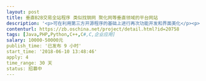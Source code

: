 ```yaml
---                
layout: post       
title: 垂直B2B交易全站程序 类似找钢网 聚化网等垂直领域的平台网站           
description: '<p>可在利用第三方开源程序的基础上进行再次功能开发和界面美化</p><p>分几个类目：</p><p>1 资讯行情 - 实时成交价格、历史成交价格走势、新闻</p><p>2 现货资源 - 条件选择  （品牌 产地 仓库地址 价格区间等）</p><p>                   现货列表</p><p>3 采购需求发布 - 要求如 品牌 产地 仓库地址 价格<span style="color: rgb(34, 34, 34);">区间</span></p><p><span style="color: rgb(34, 34, 34);">4 物流服务 - 取货地 送货地选择 货物数量 重量，会自动生成物流价格与时效</span></p><p><span style="color: rgb(34, 34, 34);">5 会员中心 - 注册 - 贸易商  上传营业执照 短信认证</span></p><p><span style="color: rgb(34, 34, 34);">                            工厂  上传营业执照 短信认证</span></p><p>大概是这几个类目，有详细的网站思路导图，可后期再沟通</p><p><br></p><p>语言不限，可承包此项目的须为公司，须要签订合同，程序制作完毕后归属方位我司，并可取得相关注册证书专利等</p><p>可参考类似平台网站有：找钢网、聚化网、化学加、快塑网等</p>'     
contenturl: https://zb.oschina.net/project/detail.html?id=20758      
tags: [Java,PHP,Python,C++,C#,C,企业应用]            
salary: 10000-50000元          
publish_time: '已发布 9 小时'         
start_time: '2018-06-10 13:48:46'           
apply: 4                   
time_range: 30 天              
status: 招募中                  
---                 
```

